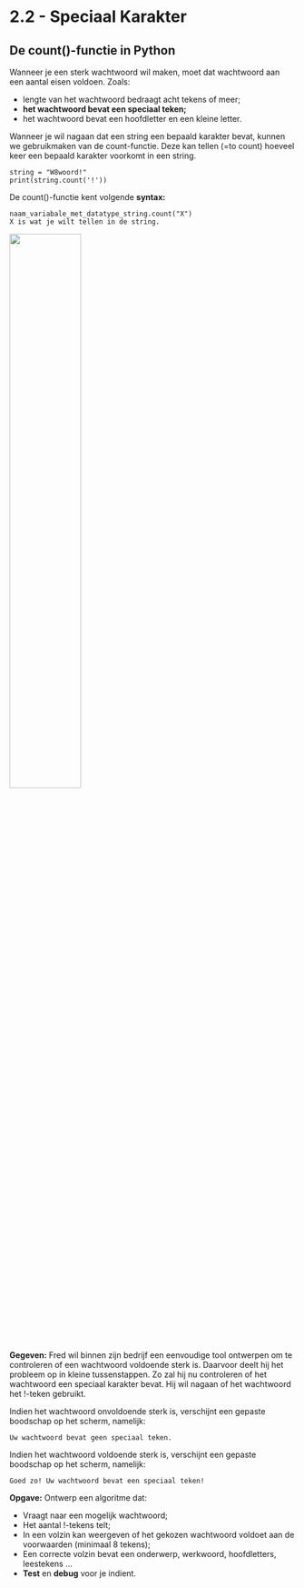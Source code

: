 # 2.2 - Speciaal Karakter
## De count()-functie in Python

Wanneer je een sterk wachtwoord wil maken, moet dat wachtwoord aan een aantal eisen voldoen. Zoals: 
* lengte van het wachtwoord bedraagt acht tekens of meer; 
* **het wachtwoord bevat een speciaal teken;**
* het wachtwoord bevat een hoofdletter en een kleine letter.

Wanneer je wil nagaan dat een string een bepaald karakter bevat, kunnen we gebruikmaken van de count-functie. 
Deze kan tellen (=to count) hoeveel keer een bepaald karakter voorkomt in een string. 

```
string = "W8woord!"
print(string.count('!'))
```

De count()-functie kent volgende **syntax:**
```
naam_variabale_met_datatype_string.count("X")
X is wat je wilt tellen in de string. 
```


<img src="https://media.istockphoto.com/videos/login-web-page-closeup-video-id1202008385?b=1&k=20&m=1202008385&s=640x640&h=-4Sf9O5Bv_1eyKcFky-_SwbrE6UERejS5P0sBwFU0-w=" width="50%"/>

**Gegeven:** 
Fred wil binnen zijn bedrijf een eenvoudige tool ontwerpen om te controleren of een wachtwoord voldoende sterk is. 
Daarvoor deelt hij het probleem op in kleine tussenstappen. Zo zal hij nu controleren of het wachtwoord een speciaal karakter bevat. 
Hij wil nagaan of het wachtwoord het !-teken gebruikt. 

Indien het wachtwoord onvoldoende sterk is, verschijnt een gepaste boodschap op het scherm, namelijk: 
```
Uw wachtwoord bevat geen speciaal teken.  
```

Indien het wachtwoord voldoende sterk is, verschijnt een gepaste boodschap op het scherm, namelijk: 
```
Goed zo! Uw wachtwoord bevat een speciaal teken!
```



**Opgave:**
Ontwerp een algoritme dat: 

* Vraagt naar een mogelijk wachtwoord; 
* Het aantal !-tekens telt; 
* In een volzin kan weergeven of het gekozen wachtwoord voldoet aan de voorwaarden (minimaal 8 tekens); 
* Een correcte volzin bevat een onderwerp, werkwoord, hoofdletters, leestekens ... 
* **Test** en **debug** voor je indient. 